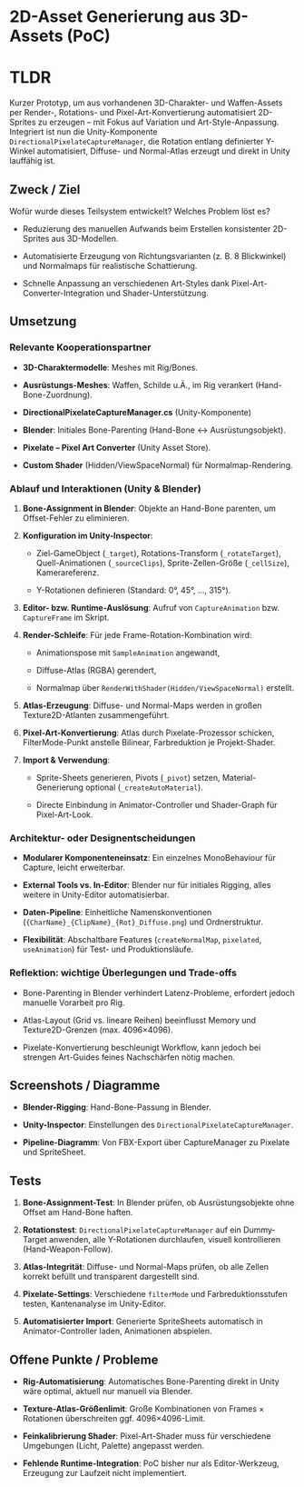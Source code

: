 # 2D-Asset Generierung aus 3D-Assets (PoC)

# TLDR

Kurzer Prototyp, um aus vorhandenen 3D-Charakter- und Waffen-Assets per Render-, Rotations- und Pixel-Art-Konvertierung automatisiert 2D-Sprites zu erzeugen – mit Fokus auf Variation und Art-Style-Anpassung. Integriert ist nun die Unity-Komponente `DirectionalPixelateCaptureManager`, die Rotation entlang definierter Y-Winkel automatisiert, Diffuse- und Normal-Atlas erzeugt und direkt in Unity lauffähig ist.

## Zweck / Ziel

Wofür wurde dieses Teilsystem entwickelt? Welches Problem löst es?

- Reduzierung des manuellen Aufwands beim Erstellen konsistenter 2D-Sprites aus 3D-Modellen.
    
- Automatisierte Erzeugung von Richtungsvarianten (z. B. 8 Blickwinkel) und Normalmaps für realistische Schattierung.
    
- Schnelle Anpassung an verschiedenen Art-Styles dank Pixel-Art-Converter-Integration und Shader-Unterstützung.
    

## Umsetzung

### Relevante Kooperationspartner

- **3D-Charaktermodelle**: Meshes mit Rig/Bones.
    
- **Ausrüstungs-Meshes**: Waffen, Schilde u.Ä., im Rig verankert (Hand-Bone-Zuordnung).
    
- **DirectionalPixelateCaptureManager.cs** (Unity-Komponente) 
    
- **Blender**: Initiales Bone-Parenting (Hand-Bone ↔ Ausrüstungsobjekt).
    
- **Pixelate – Pixel Art Converter** (Unity Asset Store).
    
- **Custom Shader** (Hidden/ViewSpaceNormal) für Normalmap-Rendering.
    

### Ablauf und Interaktionen (Unity & Blender)

1. **Bone-Assignment in Blender**: Objekte an Hand-Bone parenten, um Offset-Fehler zu eliminieren.
    
2. **Konfiguration im Unity-Inspector**:
    
    - Ziel-GameObject (`_target`), Rotations-Transform (`_rotateTarget`), Quell-Animationen (`_sourceClips`), Sprite-Zellen-Größe (`_cellSize`), Kamerareferenz.
        
    - Y-Rotationen definieren (Standard: 0°, 45°, …, 315°).
        
3. **Editor- bzw. Runtime-Auslösung**: Aufruf von `CaptureAnimation` bzw. `CaptureFrame` im Skript.
    
4. **Render-Schleife**: Für jede Frame-Rotation-Kombination wird:
    
    - Animationspose mit `SampleAnimation` angewandt,
        
    - Diffuse-Atlas (RGBA) gerendert,
        
    - Normalmap über `RenderWithShader(Hidden/ViewSpaceNormal)` erstellt.
        
5. **Atlas-Erzeugung**: Diffuse- und Normal-Maps werden in großen Texture2D-Atlanten zusammengeführt.
    
6. **Pixel-Art-Konvertierung**: Atlas durch Pixelate-Prozessor schicken, FilterMode-Punkt anstelle Bilinear, Farbreduktion je Projekt-Shader.
    
7. **Import & Verwendung**:
    
    - Sprite-Sheets generieren, Pivots (`_pivot`) setzen, Material-Generierung optional (`_createAutoMaterial`).
        
    - Directe Einbindung in Animator-Controller und Shader-Graph für Pixel-Art-Look.
        

### Architektur- oder Designentscheidungen

- **Modularer Komponenteneinsatz**: Ein einzelnes MonoBehaviour für Capture, leicht erweiterbar.
    
- **External Tools vs. In-Editor**: Blender nur für initiales Rigging, alles weitere in Unity-Editor automatisierbar.
    
- **Daten-Pipeline**: Einheitliche Namenskonventionen (`{CharName}_{ClipName}_{Rot}_Diffuse.png`) und Ordnerstruktur.
    
- **Flexibilität**: Abschaltbare Features (`createNormalMap`, `pixelated`, `useAnimation`) für Test- und Produktionsläufe.
    

### Reflektion: wichtige Überlegungen und Trade-offs

- Bone-Parenting in Blender verhindert Latenz-Probleme, erfordert jedoch manuelle Vorarbeit pro Rig.
    
- Atlas-Layout (Grid vs. lineare Reihen) beeinflusst Memory und Texture2D-Grenzen (max. 4096×4096).
    
- Pixelate-Konvertierung beschleunigt Workflow, kann jedoch bei strengen Art-Guides feines Nachschärfen nötig machen.
    

## Screenshots / Diagramme

- **Blender-Rigging**: Hand-Bone-Passung in Blender.
    
- **Unity-Inspector**: Einstellungen des `DirectionalPixelateCaptureManager`.
    
- **Pipeline-Diagramm**: Von FBX-Export über CaptureManager zu Pixelate und SpriteSheet.
    

## Tests

1. **Bone-Assignment-Test**: In Blender prüfen, ob Ausrüstungsobjekte ohne Offset am Hand-Bone haften.
    
2. **Rotationstest**: `DirectionalPixelateCaptureManager` auf ein Dummy-Target anwenden, alle Y-Rotationen durchlaufen, visuell kontrollieren (Hand-Weapon-Follow).
    
3. **Atlas-Integrität**: Diffuse- und Normal-Maps prüfen, ob alle Zellen korrekt befüllt und transparent dargestellt sind.
    
4. **Pixelate-Settings**: Verschiedene `filterMode` und Farbreduktionsstufen testen, Kantenanalyse im Unity-Editor.
    
5. **Automatisierter Import**: Generierte SpriteSheets automatisch in Animator-Controller laden, Animationen abspielen.
    

## Offene Punkte / Probleme

- **Rig-Automatisierung**: Automatisches Bone-Parenting direkt in Unity wäre optimal, aktuell nur manuell via Blender.
    
- **Texture-Atlas-Größenlimit**: Große Kombinationen von Frames × Rotationen überschreiten ggf. 4096×4096-Limit.
    
- **Feinkalibrierung Shader**: Pixel-Art-Shader muss für verschiedene Umgebungen (Licht, Palette) angepasst werden.
    
- **Fehlende Runtime-Integration**: PoC bisher nur als Editor-Werkzeug, Erzeugung zur Laufzeit nicht implementiert.